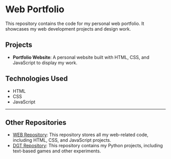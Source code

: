 # Web Portfolio

This repository contains the code for my personal web portfolio. It showcases my web development projects and design work.

## Projects

- **Portfolio Website**: A personal website built with HTML, CSS, and JavaScript to display my work.

## Technologies Used

- HTML
- CSS
- JavaScript

---

## Other Repositories

- [WEB Repository](https://github.com/Spucen1/WEB): This repository stores all my web-related code, including HTML, CSS, and JavaScript projects.
- [DGT Repository](https://github.com/Spucen1/DGT): This repository contains my Python projects, including text-based games and other experiments.
